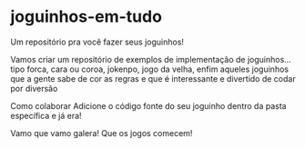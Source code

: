 # joguinhos-em-tudo
Um repositório pra você fazer seus joguinhos!

Vamos criar um repositório de exemplos de implementação de joguinhos... tipo forca, cara ou coroa, jokenpo, jogo da velha, enfim aqueles joguinhos que a gente sabe de cor as regras e que é interessante e divertido de codar por diversão

Como colaborar
Adicione o código fonte do seu joguinho dentro da pasta específica e já era!


Vamo que vamo galera!
Que os jogos comecem!